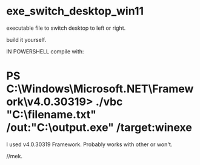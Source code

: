 # exe_switch_desktop_win11
executable file to switch desktop to left or right.

build it yourself.

  IN POWERSHELL compile with:
# PS C:\Windows\Microsoft.NET\Framework\v4.0.30319> ./vbc "C:\filename.txt" /out:"C:\output.exe" /target:winexe

I used v4.0.30319 Framework. Probably works with other or won't.

//mek.
